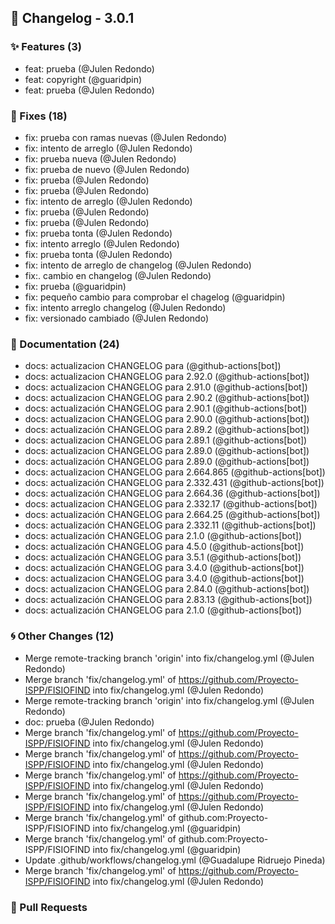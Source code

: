 ## 🚀 Changelog - 3.0.1

### ✨ Features (3)
- feat: prueba (@Julen Redondo)
- feat: copyright (@guaridpin)
- feat: prueba (@Julen Redondo)
### 🐛 Fixes (18)
- fix: prueba con ramas nuevas (@Julen Redondo)
- fix: intento de arreglo (@Julen Redondo)
- fix: prueba nueva (@Julen Redondo)
- fix: prueba de nuevo (@Julen Redondo)
- fix: prueba (@Julen Redondo)
- fix: prueba (@Julen Redondo)
- fix: intento de arreglo (@Julen Redondo)
- fix: prueba (@Julen Redondo)
- fix: prueba (@Julen Redondo)
- fix: prueba tonta (@Julen Redondo)
- fix: intento arreglo (@Julen Redondo)
- fix: prueba tonta (@Julen Redondo)
- fix: intento de arreglo de changelog (@Julen Redondo)
- fix:. cambio en changelog (@Julen Redondo)
- fix: prueba (@guaridpin)
- fix: pequeño cambio para comprobar el chagelog (@guaridpin)
- fix: intento arreglo changelog (@Julen Redondo)
- fix: versionado cambiado (@Julen Redondo)
### 📖 Documentation (24)
- docs: actualizacion CHANGELOG para (@github-actions[bot])
- docs: actualizacion CHANGELOG para 2.92.0 (@github-actions[bot])
- docs: actualizacion CHANGELOG para 2.91.0 (@github-actions[bot])
- docs: actualizacion CHANGELOG para 2.90.2 (@github-actions[bot])
- docs: actualización CHANGELOG para 2.90.1 (@github-actions[bot])
- docs: actualizacion CHANGELOG para 2.90.0 (@github-actions[bot])
- docs: actualización CHANGELOG para 2.89.2 (@github-actions[bot])
- docs: actualizacion CHANGELOG para 2.89.1 (@github-actions[bot])
- docs: actualizacion CHANGELOG para 2.89.0 (@github-actions[bot])
- docs: actualización CHANGELOG para 2.89.0 (@github-actions[bot])
- docs: actualizacion CHANGELOG para 2.664.865 (@github-actions[bot])
- docs: actualización CHANGELOG para 2.332.431 (@github-actions[bot])
- docs: actualización CHANGELOG para 2.664.36 (@github-actions[bot])
- docs: actualizacion CHANGELOG para 2.332.17 (@github-actions[bot])
- docs: actualización CHANGELOG para 2.664.25 (@github-actions[bot])
- docs: actualización CHANGELOG para 2.332.11 (@github-actions[bot])
- docs: actualización CHANGELOG para 2.1.0 (@github-actions[bot])
- docs: actualización CHANGELOG para 4.5.0 (@github-actions[bot])
- docs: actualización CHANGELOG para 3.5.1 (@github-actions[bot])
- docs: actualización CHANGELOG para 3.4.0 (@github-actions[bot])
- docs: actualizacion CHANGELOG para 3.4.0 (@github-actions[bot])
- docs: actualizacion CHANGELOG para 2.84.0 (@github-actions[bot])
- docs: actualización CHANGELOG para 2.83.13 (@github-actions[bot])
- docs: actualización CHANGELOG para 2.1.0 (@github-actions[bot])
### 🌀 Other Changes (12)
- Merge remote-tracking branch 'origin' into fix/changelog.yml (@Julen Redondo)
- Merge branch 'fix/changelog.yml' of https://github.com/Proyecto-ISPP/FISIOFIND into fix/changelog.yml (@Julen Redondo)
- Merge remote-tracking branch 'origin' into fix/changelog.yml (@Julen Redondo)
- doc: prueba (@Julen Redondo)
- Merge branch 'fix/changelog.yml' of https://github.com/Proyecto-ISPP/FISIOFIND into fix/changelog.yml (@Julen Redondo)
- Merge branch 'fix/changelog.yml' of https://github.com/Proyecto-ISPP/FISIOFIND into fix/changelog.yml (@Julen Redondo)
- Merge branch 'fix/changelog.yml' of https://github.com/Proyecto-ISPP/FISIOFIND into fix/changelog.yml (@Julen Redondo)
- Merge branch 'fix/changelog.yml' of https://github.com/Proyecto-ISPP/FISIOFIND into fix/changelog.yml (@Julen Redondo)
- Merge branch 'fix/changelog.yml' of github.com:Proyecto-ISPP/FISIOFIND into fix/changelog.yml (@guaridpin)
- Merge branch 'fix/changelog.yml' of github.com:Proyecto-ISPP/FISIOFIND into fix/changelog.yml (@guaridpin)
- Update .github/workflows/changelog.yml (@Guadalupe Ridruejo Pineda)
- Merge branch 'fix/changelog.yml' of https://github.com/Proyecto-ISPP/FISIOFIND into fix/changelog.yml (@Julen Redondo)
### 🔗 Pull Requests
